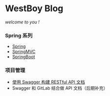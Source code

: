 # WestBoy Blog

*welcome to you !* 


### Spring 系列

* [Spring]()
* [SpringMVC]()
* [SpringBoot ]()

### 项目管理

* [使用 Swagger 构建 RESTful API 文档]()
* Swagger 和 GitLab 结合做 API 文档（后期补充）
